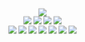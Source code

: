 <!--
GitHub readme.md (even though it's HTML) by @blocksrey
読めますか？これは日本語です。
-->
<p align=center>
	<br>
	<img src=https://playme-461c9dd8d676.herokuapp.com/v>
	<br>
	<a href=https://playme-461c9dd8d676.herokuapp.com/h><img src=https://www.blocksrey.com/shared/h.gif></a>
	<a href=https://playme-461c9dd8d676.herokuapp.com/j><img src=https://www.blocksrey.com/shared/j.gif></a>
	<a href=https://playme-461c9dd8d676.herokuapp.com/k><img src=https://www.blocksrey.com/shared/k.gif></a>
	<a href=https://playme-461c9dd8d676.herokuapp.com/l><img src=https://www.blocksrey.com/shared/l.gif></a>
	<br>
	<a href=https://blocksrey.booth.pm><img src=https://www.blocksrey.com/shared/icons/booth.gif></a>
	<a href=https://blocksrey.itch.io><img src=https://www.blocksrey.com/shared/icons/itch.gif></a>
	<a href=https://www.roblox.com/users/9835437/profile><img src=https://www.blocksrey.com/shared/icons/roblox.gif></a>
	<a href=https://www.twitter.com/blocksrey><img src=https://www.blocksrey.com/shared/icons/twitter.gif></a>
	<a href=https://www.facebook.com/blocksery><img src=https://www.blocksrey.com/shared/icons/facebook.gif></a>
	<a href=https://www.youtube.com/blocksrey><img src=https://www.blocksrey.com/shared/icons/youtube.gif></a>
	<a href=https://www.instagram.com/blocksrey><img src=https://www.blocksrey.com/shared/icons/instagram.gif></a>
</p>
